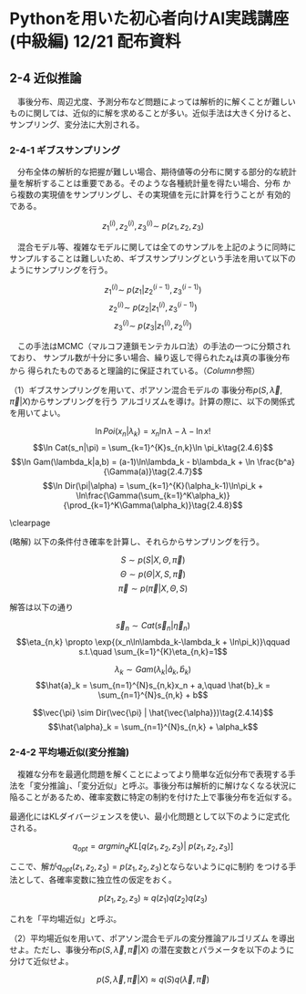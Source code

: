 # Pythonを用いた初心者向けAI実践講座(中級編) 12/21 配布資料

## 2-4 近似推論

　事後分布、周辺尤度、予測分布など問題によっては解析的に解くことが難しい
ものに関しては、近似的に解を求めることが多い。近似手法は大きく分けると、サンプリング、変分法に大別される。

### 2-4-1 ギブスサンプリング

　分布全体の解析的な把握が難しい場合、期待値等の分布に関する部分的な統計
量を解析することは重要である。そのような各種統計量を得たい場合、分布
から複数の実現値をサンプリングし、その実現値を元に計算を行うことが
有効的である。

$$z_1^{(i)},z_2^{(i)},z_3^{(i)} \sim \ p(z_1,z_2,z_3) \tag{2.4.1}$$

　混合モデル等、複雑なモデルに関しては全てのサンプルを上記のように同時に
サンプルすることは難しいため、ギブスサンプリングという手法を用いて以下の
ようにサンプリングを行う。

$$z_1^{(i)} \sim \ p(z_1|z_2^{(i-1)},z_3^{(i-1)})\tag{2.4.2}$$
$$z_2^{(i)} \sim \ p(z_2|z_1^{(i)},z_3^{(i-1)})\tag{2.4.3}$$
$$z_3^{(i)} \sim \ p(z_3|z_1^{(i)},z_2^{(i)})\tag{2.4.4}$$

　この手法はMCMC（マルコフ連鎖モンテカルロ法）の手法の一つに分類されており、
サンプル数が十分に多い場合、繰り返しで得られた$z_k$は真の事後分布から
得られたものであると理論的に保証されている。（$Column$参照）


（1）ギブスサンプリングを用いて、ポアソン混合モデルの
事後分布$p(S,\vec{\lambda},\vec{\pi}|X)$からサンプリングを行う
アルゴリズムを導け。計算の際に、以下の関係式を用いてよい。

$$\ln Poi(x_n|\lambda_k) = x_n\ln\lambda - \lambda - \ln x!\tag{2.4.5}$$
$$\ln Cat(s_n|\pi) = \sum_{k=1}^{K}s_{n,k}\ln \pi_k\tag{2.4.6}$$
$$\ln Gam(\lambda_k|a,b) = (a-1)\ln\lambda_k - b\lambda_k + \ln \frac{b^a}{\Gamma(a)}\tag{2.4.7}$$
$$\ln Dir(\pi|\alpha) = \sum_{k=1}^{K}(\alpha_k-1)\ln\pi_k + \ln\frac{\Gamma(\sum_{k=1}^K\alpha_k)}{\prod_{k=1}^K\Gamma(\alpha_k)}\tag{2.4.8}$$

\clearpage

(略解) 以下の条件付き確率を計算し、それらからサンプリングを行う。

$$S \sim p(S|X,\Theta,\vec{\pi})\tag{2.4.9}$$
$$\Theta \sim p(\Theta|X,S,\vec{\pi})\tag{2.4.10}$$
$$\vec{\pi} \sim p(\vec{\pi}|X,\Theta,S)\tag{2.4.11}$$

解答は以下の通り

$$\vec{s}_n \sim Cat(\vec{s}_n|\vec{\eta}_n)\tag{2.4.12}$$
$$\eta_{n,k} \propto \exp{(x_n\ln\lambda_k-\lambda_k + \ln\pi_k)}\qquad s.t.\quad \sum_{k=1}^{K}\eta_{n,k}=1$$

$$\lambda_k \sim Gam(\lambda_k|\hat{a}_k, \hat{b}_k)\tag{2.4.13}$$
$$\hat{a}_k = \sum_{n=1}^{N}s_{n,k}x_n + a,\quad \hat{b}_k = \sum_{n=1}^{N}s_{n,k} + b$$

$$\vec{\pi} \sim Dir(\vec{\pi} | \hat{\vec{\alpha}})\tag{2.4.14}$$
$$\hat{\alpha}_k = \sum_{n=1}^{N}s_{n,k} + \alpha_k$$



### 2-4-2 平均場近似(変分推論)

　複雑な分布を最適化問題を解くことによってより簡単な近似分布で表現する手法を「変分推論」、「変分近似」と呼ぶ。事後分布は解析的に解けなくなる状況に陥ることがあるため、確率変数に特定の制約を付けた上で事後分布を近似する。

最適化にはKLダイバージェンスを使い、最小化問題として以下のように定式化される。


$$q_{opt} = argmin_q KL[q(z_1,z_2,z_3) | \ p(z_1,z_2,z_3)]\tag{2.4.15}$$

ここで、解が$q_{opt}(z_1,z_2,z_3) = p(z_1,z_2,z_3)$とならないように$q$に制約
をつける手法として、各確率変数に独立性の仮定をおく。

$$p(z_1,z_2,z_3) \approx q(z_1)q(z_2)q(z_3)\tag{2.4.16}$$

これを「平均場近似」と呼ぶ。

（2）平均場近似を用いて、ポアソン混合モデルの変分推論アルゴリズム
を導出せよ。ただし、事後分布$p(S,\vec{\lambda},\vec{\pi}|X)$
の潜在変数とパラメータを以下のように分けて近似せよ。

$$p(S,\vec{\lambda},\vec{\pi}|X) \approx q(S)q(\vec{\lambda},\vec{\pi})\tag{2.4.17}$$

